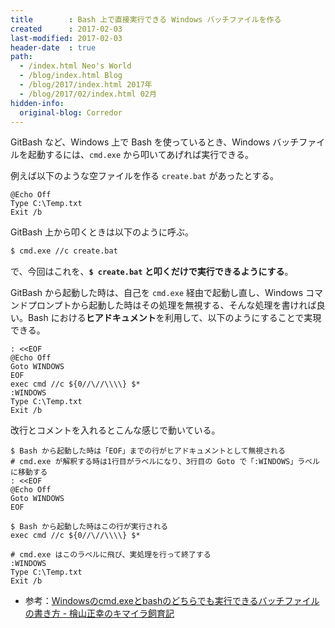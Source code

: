 ```yaml
---
title        : Bash 上で直接実行できる Windows バッチファイルを作る
created      : 2017-02-03
last-modified: 2017-02-03
header-date  : true
path:
  - /index.html Neo's World
  - /blog/index.html Blog
  - /blog/2017/index.html 2017年
  - /blog/2017/02/index.html 02月
hidden-info:
  original-blog: Corredor
---
```


GitBash など、Windows 上で Bash を使っているとき、Windows バッチファイルを起動するには、`cmd.exe` から叩いてあげれば実行できる。

例えば以下のような空ファイルを作る `create.bat` があったとする。

```batch
@Echo Off
Type C:\Temp.txt
Exit /b
```

GitBash 上から叩くときは以下のように呼ぶ。

```bash
$ cmd.exe //c create.bat
```

で、今回はこれを、**`$ create.bat` と叩くだけで実行できるようにする**。

GitBash から起動した時は、自己を `cmd.exe` 経由で起動し直し、Windows コマンドプロンプトから起動した時はその処理を無視する、そんな処理を書ければ良い。Bash における**ヒアドキュメント**を利用して、以下のようにすることで実現できる。

```batch
: <<EOF
@Echo Off
Goto WINDOWS
EOF
exec cmd //c ${0//\//\\\\} $*
:WINDOWS
Type C:\Temp.txt
Exit /b
```

改行とコメントを入れるとこんな感じで動いている。

```batch
$ Bash から起動した時は「EOF」までの行がヒアドキュメントとして無視される
# cmd.exe が解釈する時は1行目がラベルになり、3行目の Goto で「:WINDOWS」ラベルに移動する
: <<EOF
@Echo Off
Goto WINDOWS
EOF

$ Bash から起動した時はこの行が実行される
exec cmd //c ${0//\//\\\\} $*

# cmd.exe はこのラベルに飛び、実処理を行って終了する
:WINDOWS
Type C:\Temp.txt
Exit /b
```

- 参考：[Windowsのcmd.exeとbashのどちらでも実行できるバッチファイルの書き方 - 檜山正幸のキマイラ飼育記](http://d.hatena.ne.jp/m-hiyama/20110729/1311910095)
